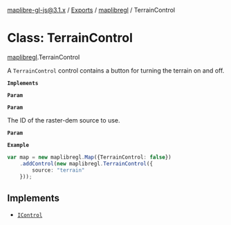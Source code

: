 [maplibre-gl-js@3.1.x](../README.md) / [Exports](../modules.md) / [maplibregl](../modules/maplibregl.md) / TerrainControl

# Class: TerrainControl

[maplibregl](../modules/maplibregl.md).TerrainControl

A `TerrainControl` control contains a button for turning the terrain on and off.

**`Implements`**

**`Param`**

**`Param`**

The ID of the raster-dem source to use.

**`Param`**

**`Example`**

```ts
var map = new maplibregl.Map({TerrainControl: false})
    .addControl(new maplibregl.TerrainControl({
        source: "terrain"
    }));
```

## Implements

- [`IControl`](../interfaces/maplibregl.IControl.md)
